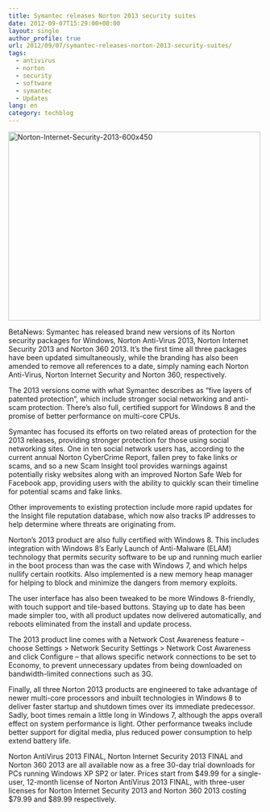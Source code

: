 ```yaml
---
title: Symantec releases Norton 2013 security suites
date: 2012-09-07T15:29:00+00:00
layout: single
author_profile: true
url: 2012/09/07/symantec-releases-norton-2013-security-suites/
tags:
  - antivirus
  - norton
  - security
  - software
  - symantec
  - Updates
lang: en
category: techblog
---
```

<a href="http://lh5.ggpht.com/-_Ue0jCvK8cQ/UEoLsNDKH8I/AAAAAAAAHWQ/OlK97LYx0hc/s1600-h/Norton-Internet-Security-2013-600x450%25255B3%25255D.jpg" target="_blank"><img title="Norton-Internet-Security-2013-600x450" border="0" alt="Norton-Internet-Security-2013-600x450" src="http://lh4.ggpht.com/-iKQi8DkF5gI/UEoLyXGoNaI/AAAAAAAAHWY/B570Q2NlJRY/Norton-Internet-Security-2013-600x450_thumb%25255B1%25255D.jpg?imgmax=800" width="500" height="375" /></a> 

BetaNews: Symantec has released brand new versions of its Norton security packages for Windows, Norton Anti-Virus 2013, Norton Internet Security 2013 and Norton 360 2013. It’s the first time all three packages have been updated simultaneously, while the branding has also been amended to remove all references to a date, simply naming each Norton Anti-Virus, Norton Internet Security and Norton 360, respectively. 

The 2013 versions come with what Symantec describes as “five layers of patented protection”, which include stronger social networking and anti-scam protection. There’s also full, certified support for Windows 8 and the promise of better performance on multi-core CPUs. 

Symantec has focused its efforts on two related areas of protection for the 2013 releases, providing stronger protection for those using social networking sites. One in ten social network users has, according to the current annual Norton CyberCrime Report, fallen prey to fake links or scams, and so a new Scam Insight tool provides warnings against potentially risky websites along with an improved Norton Safe Web for Facebook app, providing users with the ability to quickly scan their timeline for potential scams and fake links. 

Other improvements to existing protection include more rapid updates for the Insight file reputation database, which now also tracks IP addresses to help determine where threats are originating from. 

Norton’s 2013 product are also fully certified with Windows 8. This includes integration with Windows 8’s Early Launch of Anti-Malware (ELAM) technology that permits security software to be up and running much earlier in the boot process than was the case with Windows 7, and which helps nullify certain rootkits. Also implemented is a new memory heap manager for helping to block and minimize the dangers from memory exploits. 

The user interface has also been tweaked to be more Windows 8-friendly, with touch support and tile-based buttons. Staying up to date has been made simpler too, with all product updates now delivered automatically, and reboots eliminated from the install and update process. 

The 2013 product line comes with a Network Cost Awareness feature – choose Settings > Network Security Settings > Network Cost Awareness  and click Configure – that allows specific network connections to be set to Economy, to prevent unnecessary updates from being downloaded on bandwidth-limited connections such as 3G. 

Finally, all three Norton 2013 products are engineered to take advantage of newer multi-core processors and inbuilt technologies in Windows 8 to deliver faster startup and shutdown times over its immediate predecessor. Sadly, boot times remain a little long in Windows 7, although the apps overall effect on system performance is light. Other performance tweaks include better support for digital media, plus reduced power consumption to help extend battery life. 

Norton AntiVirus 2013 FINAL, Norton Internet Security 2013 FINAL and Norton 360 2013 are all available now as a free 30-day trial downloads for PCs running Windows XP SP2 or later. Prices start from $49.99 for a single-user, 12-month license of Norton AntiVirus 2013 FINAL, with three-user licenses for Norton Internet Security 2013 and Norton 360 2013 costing $79.99 and $89.99 respectively.